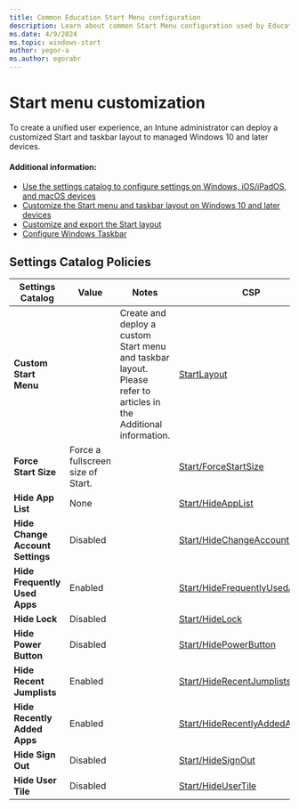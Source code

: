 ```yaml
---
title: Common Education Start Menu configuration
description: Learn about common Start Menu configuration used by Education organizations in Intune.
ms.date: 4/9/2024
ms.topic: windows-start
author: yegor-a
ms.author: egorabr
---
```


# Start menu customization

To create a unified user experience, an Intune administrator can deploy a customized Start and taskbar layout to managed Windows 10 and later devices.

#### Additional information:

- [Use the settings catalog to configure settings on Windows, iOS/iPadOS, and macOS devices](/mem/intune/configuration/settings-catalog)
- [Customize the Start menu and taskbar layout on Windows 10 and later devices](/windows/configuration/start/windows-10-start-layout-options-and-policies)
- [Customize and export the Start layout](/en-us/windows/configuration/start/customize-and-export-start-layout)
- [Configure Windows Taskbar](/en-us/windows/configuration/taskbar/?pivots=windows-11)

## Settings Catalog Policies

  | **Settings Catalog** | **Value** | **Notes** | **CSP** |
  |---|---|---|---|
  | **Custom Start Menu** | | Create and deploy a custom Start menu and taskbar layout. Please refer to articles in the Additional information. | [StartLayout](/windows/client-management/mdm/policy-csp-start) |
  | **Force Start Size** | Force a fullscreen size of Start. | | [Start/ForceStartSize](/windows/client-management/mdm/policy-csp-start#forcestartsize) |
  | **Hide App List** | None | | [Start/HideAppList](/windows/client-management/mdm/policy-csp-start#hideapplist) |
  | **Hide Change Account Settings** | Disabled | | [Start/HideChangeAccountSettings](/windows/client-management/mdm/policy-csp-start#hidechangeaccountsettings) |
  | **Hide Frequently Used Apps** | Enabled | | [Start/HideFrequentlyUsedApps](/windows/client-management/mdm/policy-csp-start#hidefrequentlyusedapps) |
  | **Hide Lock** | Disabled | | [Start/HideLock](/windows/client-management/mdm/policy-csp-start#hidelock) |
  | **Hide Power Button** | Disabled | | [Start/HidePowerButton](/windows/client-management/mdm/policy-csp-start#hidepowerbutton) |
  | **Hide Recent** **Jumplists** | Enabled | | [Start/HideRecentJumplists](/windows/client-management/mdm/policy-csp-start#hiderecentjumplists) |
  | **Hide Recently Added Apps** | Enabled | | [Start/HideRecentlyAddedApps](/windows/client-management/mdm/policy-csp-start#hiderecentlyaddedapps) |
  | **Hide Sign Out** | Disabled | | [Start/HideSignOut](/windows/client-management/mdm/policy-csp-start#hidesignout) |
  | **Hide User Tile** | Disabled | | [Start/HideUserTile](/windows/client-management/mdm/policy-csp-start#hideusertile) |

